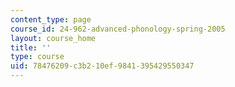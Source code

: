 ```yaml
---
content_type: page
course_id: 24-962-advanced-phonology-spring-2005
layout: course_home
title: ''
type: course
uid: 78476209-c3b2-10ef-9841-395429550347
---
```

